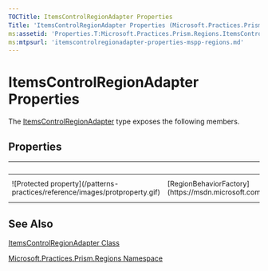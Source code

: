 ```yaml
---
TOCTitle: ItemsControlRegionAdapter Properties
Title: 'ItemsControlRegionAdapter Properties (Microsoft.Practices.Prism.Regions)'
ms:assetid: 'Properties.T:Microsoft.Practices.Prism.Regions.ItemsControlRegionAdapter'
ms:mtpsurl: 'itemscontrolregionadapter-properties-mspp-regions.md'
---
```



# ItemsControlRegionAdapter Properties

The [ItemsControlRegionAdapter](https://msdn.microsoft.com/library/microsoft.practices.prism.regions.itemscontrolregionadapter) type exposes the following members.

## Properties


<table>

<thead>
<tr class="header">
<th> </th>
<th>Name</th>
<th>Description</th>
</tr>
</thead>
<tbody>
<tr class="odd">
<td>![Protected property](/patterns-practices/reference/images/protproperty.gif)</td>
<td>[RegionBehaviorFactory](https://msdn.microsoft.com/library/microsoft.practices.prism.regions.regionadapterbase%601.regionbehaviorfactory)</td>
<td><div class="summary">
Gets or sets the factory used to create the region behaviors to attach to the created regions.
</div>
(Inherited from [RegionAdapterBase&lt;(Of &lt;(T&gt;)&gt;)](https://msdn.microsoft.com/library/microsoft.practices.prism.regions.regionadapterbase%601).)</td>
</tr>
</tbody>
</table>

## See Also

[ItemsControlRegionAdapter Class](https://msdn.microsoft.com/library/microsoft.practices.prism.regions.itemscontrolregionadapter)

[Microsoft.Practices.Prism.Regions Namespace](https://msdn.microsoft.com/library/microsoft.practices.prism.regions)
